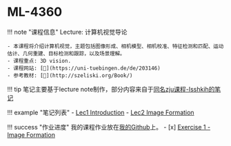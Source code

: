 # ML-4360

!!! note "课程信息"
    Lecture: 计算机视觉导论

    - 本课程将介绍计算机视觉，主题包括图像形成、相机模型、相机校准、特征检测和匹配、运动估计、几何重建、目标检测和跟踪，以及场景理解。
    - 课程重点: 3D vision.
    - 课程网站: [🔗](https://uni-tuebingen.de/de/203146)
    - 参考教材: [📙](http://szeliski.org/Book/)
  
!!! tip
    笔记主要基于lecture note制作，部分内容来自于[同名zju课程-Isshkih的笔记](https://note.isshikih.top/cour_note/D2QD_Intro2CV/Lec01/#%E8%AF%BE%E7%A8%8B%E6%A6%82%E8%BF%B0)

!!! example "笔记列表"
    - [Lec1 Introduction](Lec1/Note_1_introduction.md)
    - [Lec2 Image Formation](Lec2/index.md)

!!! success "作业进度"
    我的课程作业放在[我的Github](https://github.com/JiepengLab/ML-4360)上。
    - [x] [Exercise 1 - Image Formation](https://github.com/JiepengLab/ML-4360/tree/master/Exercise/ex_01_image_formation)

